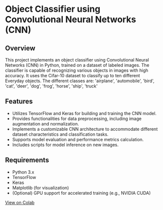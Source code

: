 # Object Classifier using Convolutional Neural Networks (CNN)

## Overview
This project implements an object classifier using Convolutional Neural Networks (CNN) in Python, trained on a dataset of labeled images. The classifier is capable of recognizing various objects in images with high accuracy. It uses the Cifar-10 dataset to classify up to ten different Everyday objects.
The different classes are: 'airplane', 'automobile', 'bird', 'cat', 'deer', 'dog', 'frog', 'horse', 'ship', 'truck'


## Features
- Utilizes TensorFlow and Keras for building and training the CNN model.
- Provides functionalities for data preprocessing, including image augmentation and normalization.
- Implements a customizable CNN architecture to accommodate different dataset characteristics and classification tasks.
- Supports model evaluation and performance metrics calculation.
- Includes scripts for model inference on new images.

## Requirements
- Python 3.x
- TensorFlow
- Keras
- Matplotlib (for visualization)
- (Optional) GPU support for accelerated training (e.g., NVIDIA CUDA)

[View on Colab](https://colab.research.google.com/drive/1Lexz2WbUXh9AWZZonNJkwGNSmzjmyPZc?usp=sharing)
